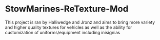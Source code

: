 # StowMarines-ReTexture-Mod
This project is ran by Halliwedge and Jronz and aims to bring more variety and higher quality textures for vehicles as well as the ability for customization of uniforms/equipment including inisignias
